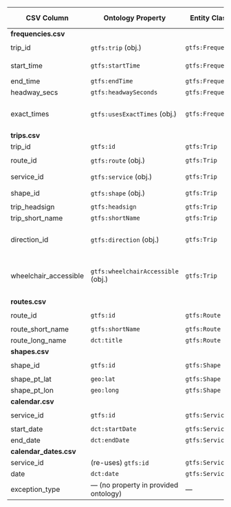 | CSV Column           | Ontology Property | Entity Class | Rel. Entity Class | Subject Generation    | Join Condition | Datatype | Function Name | Function Output |
| --- | --- | --- | --- | --- | --- | --- | --- | --- |
| **frequencies.csv** |  |  |  |  |  |  |  |  |
| trip\_id | `gtfs:trip` (obj.) | `gtfs:Frequency` | `gtfs:Trip` | `…/frequency/{trip_id}_{start_time}_{end_time}` | `frequencies.trip_id = trips.trip_id` | IRI | — | — |
| start\_time | `gtfs:startTime` | `gtfs:Frequency` | — | same as above | — | `xsd:time` | `formatTime()`² | `HH:MM:SS` (typed as `xsd:time`) |
| end\_time | `gtfs:endTime` | `gtfs:Frequency` | — | same as above | — | `xsd:time` | `formatTime()` | idem |
| headway\_secs | `gtfs:headwaySeconds` | `gtfs:Frequency` | — | same as above | — | `xsd:positiveInteger` | — | — |
| exact\_times | `gtfs:usesExactTimes` (obj.) | `gtfs:Frequency` | `skos:Concept (Exact-times)` | same as above | — | IRI | **`mapExactTimes`** | `0 or blank → http://transport…/exact-times/frequency`  `1 → …/exact-times/schedule` |
| **trips.csv** |  |  |  |  |  |  |  |  |
| trip\_id | `gtfs:id` | `gtfs:Trip` | — | `…/trip/{trip_id}` | — | `xsd:string` | — | — |
| route\_id | `gtfs:route` (obj.) | `gtfs:Trip` | `gtfs:Route` | same as above | `trips.route_id = routes.route_id` | IRI | — | — |
| service\_id | `gtfs:service` (obj.) | `gtfs:Trip` | `gtfs:Service` | same as above | `trips.service_id = calendar.service_id` | IRI | — | — |
| shape\_id | `gtfs:shape` (obj.) | `gtfs:Trip` | `gtfs:Shape` | same as above | `trips.shape_id = shapes.shape_id` | IRI | — | — |
| trip\_headsign | `gtfs:headsign` | `gtfs:Trip` | — | same as above | — | `xsd:string` | — | literal text (destination) |
| trip\_short\_name | `gtfs:shortName` | `gtfs:Trip` | — | same as above | — | `xsd:string` | — | literal text (short name) |
| direction\_id | `gtfs:direction` (obj.) | `gtfs:Trip` | `skos:Concept (Direction)` | same as above | — | IRI | **`mapDirection`** | `0 → …/direction/one-direction` `1 → …/direction/opposite-direction` |
| wheelchair\_accessible | `gtfs:wheelchairAccessible` (obj.) | `gtfs:Trip` | `skos:Concept (Wheelchair)` | same as above | — | IRI | **`mapWheelchair`** | `0 → …/wheelchair-accesible/no-information` `1 → …/accesible` `2 → …/inaccesible` |
| **routes.csv** |  |  |  |  |  |  |  |  |
| route\_id | `gtfs:id` | `gtfs:Route` | — | `…/route/{route_id}` | `routes.route_id = trips.route_id` | `xsd:string` | — | — |
| route\_short\_name | `gtfs:shortName` | `gtfs:Route` | — | same as above | — | `xsd:string` | — | literal text |
| route\_long\_name | `dct:title` | `gtfs:Route` | — | same as above | — | `xsd:string` | — | literal text |
| **shapes.csv** |  |  |  |  |  |  |  |  |
| shape\_id | `gtfs:id` | `gtfs:Shape` | — | `…/shape/{shape_id}` | `shapes.shape_id = trips.shape_id` | `xsd:string` | — | — |
| shape\_pt\_lat | `geo:lat` | `gtfs:Shape` | — | same as above | — | `xsd:decimal` | — | latitude value |
| shape\_pt\_lon | `geo:long` | `gtfs:Shape` | — | same as above | — | `xsd:decimal` | — | longitude value |
| **calendar.csv** |  |  |  |  |  |  |  |  |
| service\_id | `gtfs:id` | `gtfs:Service` | — | `…/service/{service_id}` | `calendar.service_id = trips.service_id` | `xsd:string` | — | — |
| start\_date | `dct:startDate` | `gtfs:Service` | — | same as above | — | `xsd:date` | — | `YYYY-MM-DD` |
| end\_date | `dct:endDate` | `gtfs:Service` | — | same as above | — | `xsd:date` | — | `YYYY-MM-DD` |
| **calendar\_dates.csv** |  |  |  |  |  |  |  |  |
| service\_id | (re-uses) `gtfs:id` | `gtfs:Service` | — | `…/service/{service_id}` | idem | `xsd:string` | — | — |
| date | `dct:date` | `gtfs:Service` | — | same as above | — | `xsd:date` | — | exceptional date |
| exception\_type | — (no property in provided ontology) | — | — | — | — | — | — | keep for data-quality rules only |
